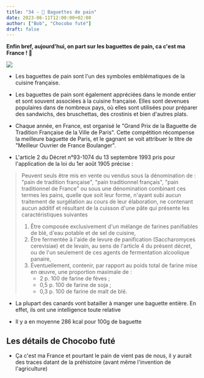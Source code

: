```yaml
---
title: "34 - 🥖 Baguettes de pain"
date: 2023-06-11T12:00:00+02:00
author: ["Bob", "Chocobo futé"]
draft: false
---
```


**Enfin bref, aujourd'hui, on part sur les baguettes de pain, ca c'est ma France ! 🥖**

![](/img/34.jpg)

- Les baguettes de pain sont l'un des symboles emblématiques de la cuisine française.  

- Les baguettes de pain sont également appréciées dans le monde entier et sont souvent associées à la cuisine française. Elles sont devenues populaires dans de nombreux pays, où elles sont utilisées pour préparer des sandwichs, des bruschettas, des crostinis et bien d'autres plats.

- Chaque année, en France, est organisé le "Grand Prix de la Baguette de Tradition Française de la Ville de Paris". Cette compétition récompense la meilleure baguette de Paris, et le gagnant se voit attribuer le titre de "Meilleur Ouvrier de France Boulanger".

- L'article 2 du Décret n°93-1074 du 13 septembre 1993 pris pour l'application de la loi du 1er août 1905 précise :

>    Peuvent seuls être mis en vente ou vendus sous la dénomination de : "pain de tradition française", "pain traditionnel français", "pain traditionnel de France" ou sous une dénomination combinant ces termes les pains, quelle que soit leur forme, n'ayant subi aucun traitement de surgélation au cours de leur élaboration, ne contenant aucun additif et résultant de la cuisson d'une pâte qui présente les caractéristiques suivantes
>    1. Être composée exclusivement d'un mélange de farines panifiables de blé, d'eau potable et de sel de cuisine,
>    2. Être fermentée à l'aide de levure de panification (Saccharomyces cerevisiae) et de levain, au sens de l'article 4 du présent décret, ou de l'un seulement de ces agents de fermentation alcoolique panaire,
>    3. Éventuellement, contenir, par rapport au poids total de farine mise en œuvre, une proportion maximale de :
>        - 2 p. 100 de farine de fèves ;
>        - 0,5 p. 100 de farine de soja ;
>        - 0,3 p. 100 de farine de malt de blé.

- La plupart des canards vont batailler à manger une baguette entière. En effet, ils ont une intelligence toute relative

- Il y a en moyenne 286 kcal pour 100g de baguette

## Les détails de Chocobo futé

- Ça c'est ma France et pourtant le pain de vient pas de nous, il y aurait des traces datant de la préhistoire (avant même l'invention de l'agriculture)
